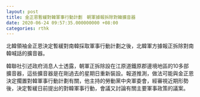 ```yaml
---
layout: post
title: 金正恩暫緩對韓軍事行動計劃　朝軍據報拆除對韓擴音器
date: 2020-06-24 09:57:35.000000000 +08:00
categories: rthk
---
```


北韓領袖金正恩決定暫緩對南韓採取軍事行動計劃之後，北韓軍方據報正拆除對南韓喊話的擴音器。

韓聯社引述政府消息人士透露，朝軍正拆除設在江原道鐵原郡邊境地區的10多部擴音器，這些擴音器是在剛過去的星期日重新裝設。報道推測，做法可能與金正恩決定擱置對韓軍事行動計劃有關，他主持的勞動黨中央軍委會，經審視近期形勢後，決定暫緩日前提出的對韓軍事行動，會議又討論有關主要軍事政策的議案。
